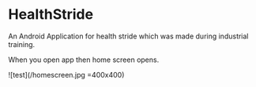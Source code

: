 # HealthStride
An Android Application for health stride which was made during industrial training.

When you open app then home screen opens.

![test](/homescreen.jpg =400x400)
